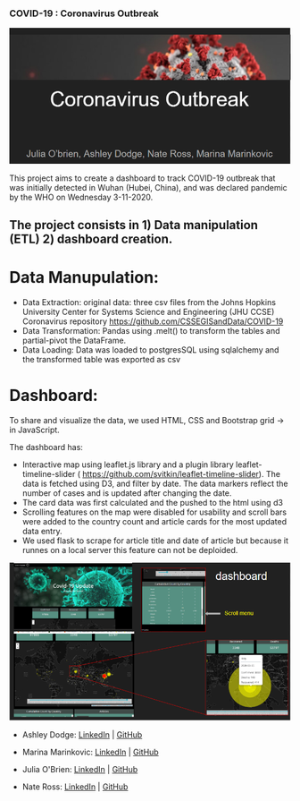 ### COVID-19 : Coronavirus Outbreak

![](assets/images/title.PNG)

This project aims to create a dashboard to track COVID-19 outbreak that was initially detected in Wuhan (Hubei, China), and was declared pandemic by the WHO on Wednesday 3-11-2020.

## The project consists in 1) Data manipulation (ETL) 2) dashboard creation.

# Data Manupulation:
- Data Extraction: 
    original data: three csv  files from the Johns Hopkins University Center for Systems Science and Engineering (JHU CCSE) Coronavirus repository https://github.com/CSSEGISandData/COVID-19
- Data Transformation: 
    Pandas using .melt() to transform the tables and partial-pivot the DataFrame. 
- Data Loading: 
    Data was loaded to postgresSQL using sqlalchemy and the transformed table was exported as csv

# Dashboard:

To share and visualize the data, we used HTML, CSS and Bootstrap grid -> in JavaScript. 

The dashboard has:

- Interactive map using leaflet.js library and a plugin library leaflet-timeline-slider ( https://github.com/svitkin/leaflet-timeline-slider). The data is fetched using D3, and filter by date. The data markers reflect the number of cases and is updated after changing the date.  
- The card data was first calculated and the pushed to the html using d3
- Scrolling features on the map were disabled for usability and scroll bars were added to the country count and article cards for the most updated data entry.
- We used flask to scrape for article title and date of article but because it runnes on a local server this feature can not be deploided. 

![](assets/images/Dashboard.PNG)



* Ashley Dodge: [LinkedIn](https://www.linkedin.com/in/ashleydodge88/) | [GitHub](https://github.com/adodge88)

* Marina Marinkovic: [LinkedIn](https://www.linkedin.com/in/marinamarinkovic/) | [GitHub](https://github.com/MPdeM)

* Julia O'Brien: [LinkedIn](https://www.linkedin.com/in/jobrien1726/) | [GitHub](https://github.com/jobrien1726)

* Nate Ross: [LinkedIn](https://www.linkedin.com/in/nathanielross/) | [GitHub](https://github.com/nathanielross)
